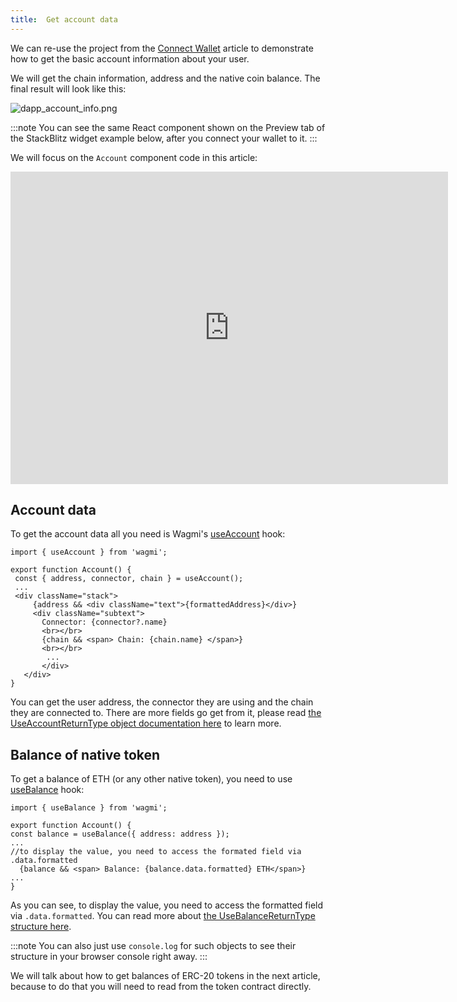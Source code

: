 ```yaml
---
title: 	Get account data
---
```


We can re-use the project from the [Connect Wallet](/build-a-dapp/frontend/connect-wallet) article to demonstrate how to get the basic account information about your user.

We will get the chain information, address and the native coin balance. The final result will look like this:

![dapp_account_info.png](/img/dapp_account_info.png)

:::note
You can see the same React component shown on the Preview tab of the StackBlitz widget example below, after you connect your wallet to it.
:::

We will focus on the `Account` component code in this article:

<iframe width="700" height="500" src="https://stackblitz.com/edit/vitejs-vite-muf79v?embed=1&file=src%2FApp.tsx,src%2Fcomponents%2FAccount.tsx&view=editor"
 style={{display:"block", margin: "auto"}} title="Connect wallet" frameborder="auto" allow="accelerometer; autoplay; clipboard-write; encrypted-media; gyroscope; picture-in-picture;
 web-share" allowfullscreen></iframe>

 ## Account data

 To get the account data all you need is Wagmi's [useAccount](https://wagmi.sh/react/api/hooks/useAccount) hook:

 ```tsx [components/Account.tsx]
 import { useAccount } from 'wagmi';

 export function Account() {
  const { address, connector, chain } = useAccount();
  ...
  <div className="stack">
	  {address && <div className="text">{formattedAddress}</div>}
	  <div className="subtext">
	    Connector: {connector?.name}
	    <br></br>
	    {chain && <span> Chain: {chain.name} </span>}
	    <br></br>
	     ...
	    </div>
	</div>
}
 ```

 You can get the user address, the connector they are using and the chain they are connected to.
 There are more fields go get from it, please read [the UseAccountReturnType object documentation here](https://wagmi.sh/react/api/hooks/useAccount#return-type) to learn more.

 ## Balance of native token

To get a balance of ETH (or any other native token), you need to use [useBalance](https://wagmi.sh/react/api/hooks/useBalance) hook:

  ```tsx [components/Account.tsx]
 import { useBalance } from 'wagmi';

 export function Account() {
  const balance = useBalance({ address: address });
  ...
  //to display the value, you need to access the formated field via .data.formatted
  	{balance && <span> Balance: {balance.data.formatted} ETH</span>}
  ...
 }
```

As you can see, to display the value, you need to access the formatted field via `.data.formatted`. You can read more about [the UseBalanceReturnType structure here](https://wagmi.sh/react/api/hooks/useBalance#return-type).

:::note
You can also just use `console.log` for such objects to see their structure in your browser console right away.
:::

We will talk about how to get balances of ERC-20 tokens in the next article, because to do that you will need to read from the token contract directly.
